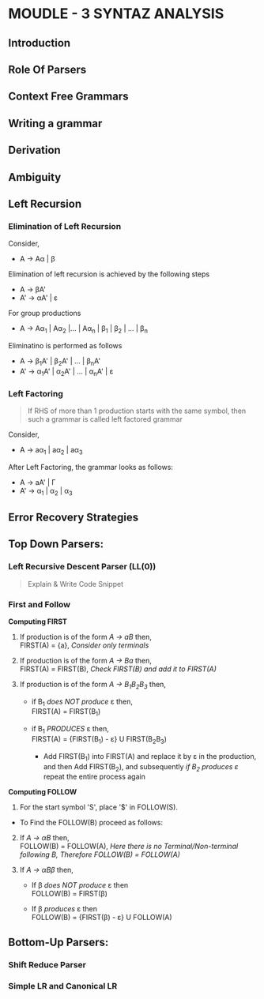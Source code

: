 # MOUDLE - 3 SYNTAZ ANALYSIS

## Introduction

## Role Of Parsers

## Context Free Grammars

## Writing a grammar

## Derivation

## Ambiguity

## Left Recursion

### Elimination of Left Recursion

Consider,
*   A -> Aα | β

Elimination of left recursion is achieved by the following steps
*   A  -> βA'
*   A' -> αA' | ε

For group productions
*   A -> Aα<sub>1</sub> | Aα<sub>2</sub> |... | Aα<sub>n</sub> | β<sub>1</sub> | β<sub>2</sub> | ... | β<sub>n</sub>

Eliminatino is performed as follows
*   A  -> β<sub>1</sub>A' | β<sub>2</sub>A' | ... | β<sub>n</sub>A' 
*   A' -> α<sub>1</sub>A' | α<sub>2</sub>A' | ... | α<sub>n</sub>A' | ε

### Left Factoring

>If RHS of more than 1 production starts with the same symbol, then such a grammar is called left factored grammar

Consider,
*   A -> aα<sub>1</sub> | aα<sub>2</sub> | aα<sub>3</sub>

After Left Factoring, the grammar looks as follows:
*   A  -> aA' | Γ
*   A' -> α<sub>1</sub> | α<sub>2</sub> | α<sub>3</sub>


## Error Recovery Strategies

## Top Down Parsers:

### Left Recursive Descent Parser (LL(0))
>Explain & Write Code Snippet

### First and Follow

<b> Computing FIRST </b>

1) If production is of the form _A -> aB_ then, <br>
        FIRST(A) = {a}, _Consider only terminals_

2) If production is of the form _A -> Ba_ then, <br>
        FIRST(A) = FIRST(B), _Check FIRST(B) and add it to FIRST(A)_

3) If production is of the form _A -> B<sub>1</sub>B<sub>2</sub>B<sub>3</sub>_ then,

    *   if B<sub>1</sub> _does NOT produce_ ε then, <br>
            FIRST(A) = FIRST(B<sub>1</sub>)

    *   if B<sub>1</sub> _PRODUCES_ ε then, <br>
            FIRST(A) = {FIRST(B<sub>1</sub>) - ε} U FIRST(B<sub>2</sub>B<sub>3</sub>)<br>

        * Add FIRST(B<sub>1</sub>) into FIRST(A) and replace it by ε in the production, and then Add FIRST(B<sub>2</sub>), and subsequently _if B<sub>2</sub> produces ε_ repeat the entire process again

<b> Computing FOLLOW </b>

1) For the start symbol 'S', place '$' in FOLLOW(S).

* To Find the FOLLOW(B) proceed as follows:

2) If _A -> αB_ then, <br>
    FOLLOW(B) = FOLLOW(A), _Here there is no Terminal/Non-terminal following B, Therefore FOLLOW(B) = FOLLOW(A)_

3) If _A -> αBβ_ then, <br>
    * If β _does NOT produce_ ε then <br>
        FOLLOW(B) = FIRST(β)

    * If β _produces_ ε then <br>
        FOLLOW(B) = {FIRST(β) - ε} U FOLLOW(A)


## Bottom-Up Parsers:

### Shift Reduce Parser

### Simple LR and Canonical LR